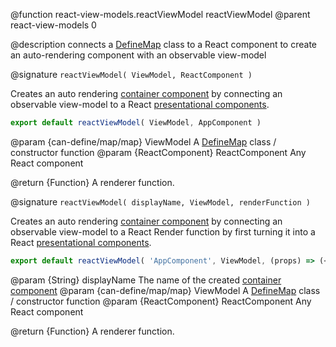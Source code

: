 @function react-view-models.reactViewModel reactViewModel
@parent react-view-models 0

@description connects a [DefineMap](./can-define/map/map.html) class to a React component to create an auto-rendering component with an observable view-model


@signature `reactViewModel( ViewModel, ReactComponent )`

Creates an auto rendering [container component](https://medium.com/@dan_abramov/smart-and-dumb-components-7ca2f9a7c7d0#.v9i90qbq8) by connecting an observable view-model to a React [presentational components](https://medium.com/@dan_abramov/smart-and-dumb-components-7ca2f9a7c7d0#.v9i90qbq8).

```javascript
export default reactViewModel( ViewModel, AppComponent )
```

@param {can-define/map/map} ViewModel A [DefineMap](./can-define/map/map.html) class / constructor function
@param {ReactComponent} ReactComponent Any React component

@return {Function} A renderer function.


@signature `reactViewModel( displayName, ViewModel, renderFunction )`

Creates an auto rendering [container component](https://medium.com/@dan_abramov/smart-and-dumb-components-7ca2f9a7c7d0#.v9i90qbq8) by connecting an observable view-model to a React Render function by first turning it into a React [presentational components](https://medium.com/@dan_abramov/smart-and-dumb-components-7ca2f9a7c7d0#.v9i90qbq8).

```javascript
export default reactViewModel( 'AppComponent', ViewModel, (props) => (<div></div>) )
```

@param {String} displayName The name of the created [container component](https://medium.com/@dan_abramov/smart-and-dumb-components-7ca2f9a7c7d0#.v9i90qbq8)
@param {can-define/map/map} ViewModel A [DefineMap](./can-define/map/map.html) class / constructor function
@param {ReactComponent} ReactComponent Any React component

@return {Function} A renderer function.
